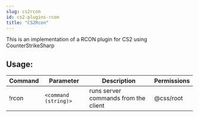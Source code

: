 ```yaml
---
slug: cs2rcon
id: cs2-plugins-rcon
title: "CS2Rcon"
---
```


This is an implementation of a RCON plugin for CS2 using CounterStrikeSharp

## Usage:
| Command   | Parameter          | Description                          | Permissions |
|-----------|--------------------|--------------------------------------|-------------|
| !rcon     | `<command (string)>` | runs server commands from the client | @css/root   |

